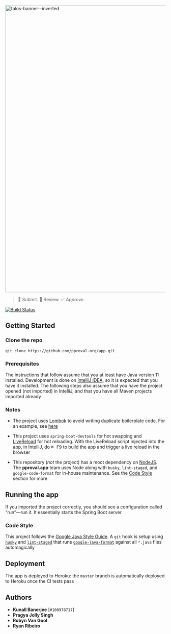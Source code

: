 ﻿<a href="https://github.com/pproval-org/app.git" target="_blank" rel="noopener noreferrer"><img width="900" src=".github/banner@2x.png" alt="talos-banner--inverted" /></a>

> 📑 Submit. 🧐 Review. ✅ _Approve_.

[![Build Status](https://travis-ci.com/yeskunall/pproval.app.svg?branch=master)](https://travis-ci.com/yeskunall/pproval.app)

## Getting Started

### Clone the repo

```shell
git clone https://github.com/pproval-org/app.git
```

### Prerequisites

The instructions that follow assume that you at least have Java version 11 installed. Development is done on [IntelliJ IDEA](https://www.jetbrains.com/idea/), so it is expected that you have it installed. The following steps also assume that you have the project opened (not imported) in IntelliJ, and that you have all Maven projects imported already

### Notes

* The project uses [Lombok](https://projectlombok.org/) to avoid writing duplicate boilerplate code. For an example, see [here](https://projectlombok.org/features/GetterSetter)

* This project uses `spring-boot-devtools` for hot swapping and [LiveReload](http://livereload.com/) for hot reloading. With the LiveReload script injected into the app, in IntelliJ, do <kbd>⌘ F9</kbd> to build the app and trigger a live reload in the browser

* This repository (_not_ the project) has a moot dependency on [NodeJS](https://nodejs.org/en/). The __pproval.app__ team uses Node along with `husky`, `lint-staged`, and `google-code-format` for in-house maintenance. See the [Code Style](#code-style) section for more

## Running the app

If you imported the project correctly, you should see a configuration called “run”—run it. It essentially starts the Spring Boot server

### Code Style

This project follows the [Google Java Style Guide](https://google.github.io/styleguide/javaguide.html). A `git` hook is setup using [`husky`](https://github.com/typicode/husky) and [`lint-staged`](https://github.com/okonet/lint-staged) that runs [`google-java-format`](https://github.com/google/google-java-format) against all `*.java` files automagically

## Deployment

The app is deployed to Heroku: the `master` branch is automatically deployed to Heroku once the CI tests pass

## Authors

* **Kunall Banerjee** [`#100978717`]
* **Pragya Jolly Singh**
* **Robyn Van Gool**
* **Ryan Ribeiro**


